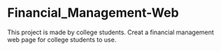 # Financial_Management-Web
This project is made by college students. Creat a financial management web page for college students to use.
